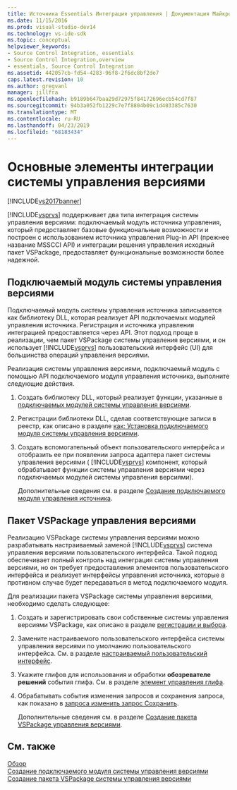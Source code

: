 ```yaml
---
title: Источника Essentials Интеграция управления | Документация Майкрософт
ms.date: 11/15/2016
ms.prod: visual-studio-dev14
ms.technology: vs-ide-sdk
ms.topic: conceptual
helpviewer_keywords:
- Source Control Integration, essentials
- Source Control Integration,overview
- essentials, Source Control Integration
ms.assetid: 442057cb-fd54-4283-96f8-2f6dc8bf2de7
caps.latest.revision: 10
ms.author: gregvanl
manager: jillfra
ms.openlocfilehash: b9189b647baa29d72975f84172696ecb54cd7f87
ms.sourcegitcommit: 94b3a052fb1229c7e7f8804b09c1d403385c7630
ms.translationtype: MT
ms.contentlocale: ru-RU
ms.lasthandoff: 04/23/2019
ms.locfileid: "68183434"
---
```

# <a name="source-control-integration-essentials"></a>Основные элементы интеграции системы управления версиями
[!INCLUDE[vs2017banner](../../includes/vs2017banner.md)]

[!INCLUDE[vsprvs](../../includes/vsprvs-md.md)] поддерживает два типа интеграция системы управления версиями: подключаемый модуль источника управления, который предоставляет базовые функциональные возможности и построен с использованием источника управления Plug-in API (прежнее название MSSCCI API) и интеграции решения управления исходный пакет VSPackage, предоставляет функциональные возможности более надежной.  
  
## <a name="source-control-plug-in"></a>Подключаемый модуль системы управления версиями  
 Подключаемый модуль системы управления источника записывается как библиотеку DLL, которая реализует API подключаемых модулей управления источника. Регистрация и источника управления интеграцией предоставляется через API. Этот подход проще в реализации, чем пакет VSPackage системы управления версиями, и он использует [!INCLUDE[vsprvs](../../includes/vsprvs-md.md)] пользовательский интерфейс (UI) для большинства операций управления версиями.  
  
 Реализация системы управления версиями, подключаемый модуль с помощью API подключаемого модуля управления источника, выполните следующие действия.  
  
1. Создать библиотеку DLL, который реализует функции, указанные в [подключаемых модулей системы управления версиями](../../extensibility/source-control-plug-ins.md).  
  
2. Регистрации библиотеки DLL, сделав соответствующие записи в реестр, как описано в разделе [как: Установка подключаемого модуля системы управления версиями](../../extensibility/internals/how-to-install-a-source-control-plug-in.md).  
  
3. Создать вспомогательный объект пользовательского интерфейса и отобразить ее при появлении запроса адаптера пакет системы управления версиями ( [!INCLUDE[vsprvs](../../includes/vsprvs-md.md)] компонент, который обрабатывает функции системы управления версиями через подключаемых модулей системы управления версиями).  
  
   Дополнительные сведения см. в разделе [Создание подключаемого модуля управления источника](../../extensibility/internals/creating-a-source-control-plug-in.md).  
  
## <a name="source-control-vspackage"></a>Пакет VSPackage управления версиями  
 Реализацию VSPackage системы управления версиями можно разрабатывать настраиваемый заменой [!INCLUDE[vsprvs](../../includes/vsprvs-md.md)] система управления версиями пользовательского интерфейса. Такой подход обеспечивает полный контроль над интеграция системы управления версиями, но он требует предоставления элементов пользовательского интерфейса и реализует интерфейсы управления источника, которые в противном случае будет передаваться в метод подключаемого модуля.  
  
 Для реализации пакета VSPackage системы управления версиями, необходимо сделать следующее:  
  
1. Создать и зарегистрировать свои собственные системы управления версиями VSPackage, как описано в разделе [регистрации и выбора](../../extensibility/internals/registration-and-selection-source-control-vspackage.md).  
  
2. Замените настраиваемого пользовательского интерфейса системы управления версиями по умолчанию пользовательского интерфейса. См. в разделе [настраиваемый пользовательский интерфейс](../../extensibility/internals/custom-user-interface-source-control-vspackage.md).  
  
3. Укажите глифов для использования и обработки **обозревателе решений** события глифа. См. в разделе [элемент управления глифа](../../extensibility/internals/glyph-control-source-control-vspackage.md).  
  
4. Обрабатывать события изменения запросов и сохранения запроса, как показано в [запроса изменить запрос Сохранить](../../extensibility/internals/query-edit-query-save-source-control-vspackage.md).  
  
   Дополнительные сведения см. в разделе [Создание пакета VSPackage управления версиями](../../extensibility/internals/creating-a-source-control-vspackage.md).  
  
## <a name="see-also"></a>См. также  
 [Обзор](../../extensibility/internals/source-control-integration-overview.md)   
 [Создание подключаемого модуля системы управления версиями](../../extensibility/internals/creating-a-source-control-plug-in.md)   
 [Создание пакета VSPackage системы управления версиями](../../extensibility/internals/creating-a-source-control-vspackage.md)
